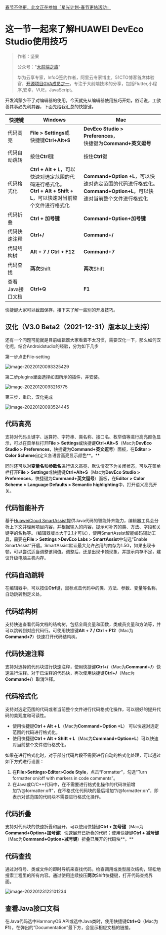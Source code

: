 [春节不停更，此文正在参加「星光计划-春节更帖活动」](https://harmonyos.51cto.com/posts/9923)

# 这一节一起来了解HUAWEI DevEco Studio使用技巧

> 作者：坚果
>
> 公众号："[大前端之旅](https://mp.weixin.qq.com/s/aJvihD4dzEJyOV3q6_Zeng)"
>
> 华为云享专家，InfoQ签约作者，阿里云专家博主，51CTO博客首席体验官，[开源项目GVA成员之一](https://www.gin-vue-admin.com/)，专注于大前端技术的分享，包括Flutter,小程序,安卓，VUE，JavaScript。

开发鸿蒙少不了对编辑器的使用，今天就先从编辑器使用技巧开始，俗话说，工欲善其事必先利其器，下面先给我汇总的快捷键，

| 快捷键           | Windows                                                      | Mac                                                          |
| ---------------- | ------------------------------------------------------------ | ------------------------------------------------------------ |
| 代码高亮         | **File >** **Settings**或<br />快捷键**Ctrl+Alt+S**          | **DevEco Studio > Preferences**，<br />快捷键为**Command+英文逗号** |
| 代码自动跳转     | 按住**Ctrl**键                                               | 按住**Ctrl**键                                               |
| 代码格式化       | **Ctrl + Alt + L**，可以快速对选定范围的代码进行格式化。<br />**Ctrl + Alt + Shift + L**，可以快速对当前整个文件进行格式化 | **Command+Option +L**，可以快速对选定范围的代码进行格式化。<br />**Command+Option+L**，可以快速对当前整个文件进行格式化 |
| 代码折叠         | **Ctrl + 加号键**                                            | **Command+Option+加号键**                                    |
| 代码快速注释     | **Ctrl+/**                                                   | **Command+/**                                                |
| 代码结构树       | **Alt + 7 / Ctrl + F12**                                     | **Command+7**                                                |
| 代码查找         | **两次**Shift                                                | **两次**Shift                                                |
| 查看Java接口文档 | **Ctrl+Q**                                                   | **F1**                                                       |

快捷键大家可以截图保存，接下来了解一些别的开发技巧。

## 汉化（V3.0 Beta2（2021-12-31）版本以上支持）

还有一个问题可能就是目前编辑器大家看着不太习惯，需要汉化一下，那么如何汉化呢，结合Androidstudio的经验，分为如下几步

第一步点击File-setting



![image-20220120093325429](https://luckly007.oss-cn-beijing.aliyuncs.com/image/image-20220120093325429.png)

第二步plugins里面选择如图所示的插件，并安装。

![image-20220120093216775](https://luckly007.oss-cn-beijing.aliyuncs.com/image/image-20220120093216775.png)

第三步，重启，汉化完成

![image-20220120093524445](https://luckly007.oss-cn-beijing.aliyuncs.com/image/image-20220120093524445.png)



## 代码高亮

支持对代码关键字、运算符、字符串、类名称、接口名、枚举值等进行高亮颜色显示，可以在菜单栏打开**File >** **Settings**或快捷键**Ctrl+Alt+S**（Mac为**DevEco Studio > Preferences**，快捷键为**Command+英文逗号**）面板，在**Editor > Color Scheme**自定义各语言高亮显示颜色**。**

同时还可以对**变量名**和**参数名**进行语义高亮，默认情况下为关闭状态，可以在菜单栏打开**File >** **Settings**或快捷键**Ctrl+Alt+S**（Mac为**DevEco Studio > Preferences**，快捷键为**Command+英文逗号**）面板，在**Editor > Color Scheme** **> Language Defaults > Semantic highlighting**中，打开语义高亮开关。

## 代码智能补齐

基于[HuaweiCloud SmartAssist](https://www.huaweicloud.com/product/ide.html)提供Java代码的智能补齐能力，编辑器工具会分析上下文并理解项目内容，并根据输入的内容，提示可补齐的类、方法、字段和关键字的名称等。（编辑器版本大于2.1才可以），使用SmartAssist智能编码辅助工具，需要在**File > Settings >DevEco Labs > SmartAssist**中勾选“Enable SmartAssist”开启。SmartAssist默认最大允许占用的内存为1.5G，如果出现卡顿，可以尝试适当调整该阈值。调整后，还是出现卡顿现象，并提示内存不足，建议升级电脑主机内存。

## 代码自动跳转

在编辑器中，可以按住**Ctrl**键，鼠标点击代码中的类、方法、参数、变量等名称，自动跳转到定义处。

## 代码结构树

支持快速查看代码文档的结构树，包括全局变量和函数，类成员变量和方法等，并可以跳转到对应代码行。可使用快捷键**Alt + 7 / Ctrl + F12**（Mac为**Command+7**）快速打开代码结构树。

## 代码快速注释

支持对选择的代码块进行快速注释，使用快捷键**Ctrl+/**（Mac为**Command+/**）快速进行注释。对于已注释的代码快，再次使用快捷键**Ctrl+/**（Mac为**Command+/**）取消注释。

## 代码格式化

支持对选定范围的代码或者当前整个文件进行代码格式化操作，可以很好的提升代码的美观度和可读性。

- 使用快捷键**Ctrl + Alt + L**（Mac为**Command+Option +L**） 可以快速对选定范围的代码进行格式化。
- 使用快捷键**Ctrl + Alt + Shift + L**（Mac为**Command+Option+L**）可以快速对当前整个文件进行格式化。

如果在进行格式化时，对于部分代码片段不需要进行自动的格式化处理，可以通过如下方式进行设置：

1. 在**File>Settings>Editor>Code Style**，点击“Formatter”，勾选“Turn formatter on/off with markers in code comments”。
2. 在Java或C/C++代码中，在不需要进行格式化操作的代码块前增加“//@formatter:off”，在不格式化代码块的最后增加“//@formatter:on”，即表示对该范围的代码块不需要进行格式化操作。

## 代码折叠

支持对代码块的快速折叠和展开，可以使用快捷键**Ctrl + 加号键**（Mac为**Command+Option+加号键**）快速展开已折叠的代码；使用快捷键**Ctrl + 减号键**（Mac为**Command+Option+减号键**）折叠已展开的代码块**。**

## 代码查找

通过对符号、类或文件的即时导航来查找代码。检查调用或类型层次结构，轻松地搜索工程里的所有内容。通过使用连续按压**两次**Shift快捷键，打开代码查找界面。

![image-20220123122101234](https://luckly007.oss-cn-beijing.aliyuncs.com/images/image-20220123122101234.png)

## 查看Java接口文档



在Java代码选中HarmonyOS API或选中Java类时，使用快捷键**Ctrl+Q**（Mac为**F1**），在弹出的“Documentation”最下方，会显示相应文档的链接。



